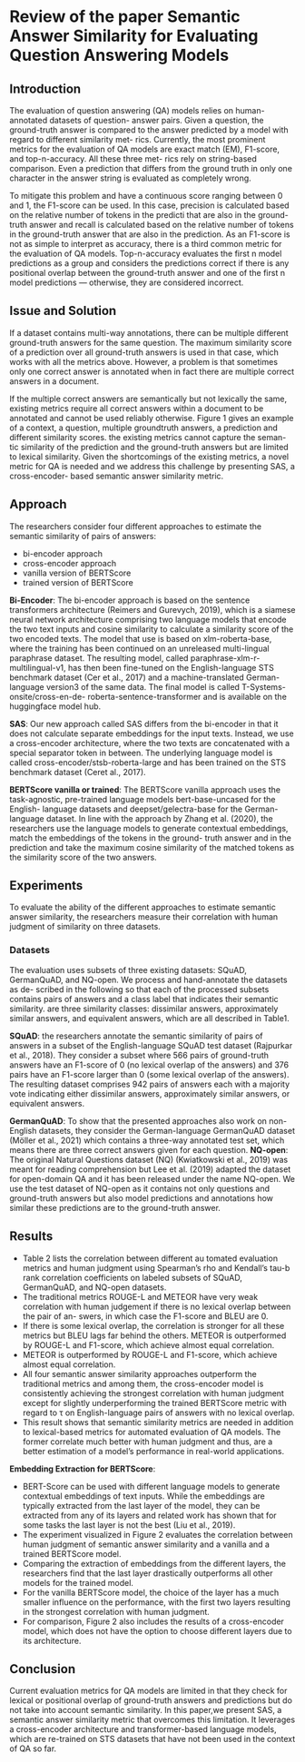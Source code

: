 # Review of the paper Semantic Answer Similarity for Evaluating Question Answering Models
## Introduction
The evaluation of question answering (QA) models relies on human-annotated datasets of question- answer pairs. Given a question, the ground-truth answer is compared to the answer predicted by a model with regard to different similarity met- rics. Currently, the most prominent metrics for the evaluation of QA models are exact match (EM), F1-score, and top-n-accuracy. All these three met- rics rely on string-based comparison. Even a prediction that differs from the ground truth in only one character in the answer string is evaluated as completely wrong. 

To mitigate this problem and have a continuous score ranging between 0 and 1, the F1-score can be used. In this case, precision is calculated based on the relative number of tokens in the predicti that are also in the ground-truth answer and recall is calculated based on the relative number of tokens in the ground-truth answer that are also in the prediction. As an F1-score is not as simple to interpret as accuracy, there is a third common metric for the evaluation of QA models. Top-n-accuracy evaluates the first n model predictions as a group and considers the predictions correct if there is any positional overlap between the ground-truth answer and one of the first n model predictions — otherwise, they are considered incorrect.
## Issue and Solution
If a dataset contains multi-way annotations, there can be multiple different ground-truth answers for the same question. The maximum similarity score
of a prediction over all ground-truth answers is used in that case, which works with all the metrics above. However, a problem is that sometimes only one correct answer is annotated when in fact there are multiple correct answers in a document. 

If the multiple correct answers are semantically but not lexically the same, existing metrics require all correct answers within a document to be annotated and cannot be used reliably otherwise. Figure 1 gives an
example of a context, a question, multiple groundtruth answers, a prediction and different similarity scores. the existing metrics cannot capture the seman-
tic similarity of the prediction and the ground-truth answers but are limited to lexical similarity. Given the shortcomings of the existing metrics,
a novel metric for QA is needed and we address this challenge by presenting SAS, a cross-encoder- based semantic answer similarity metric.
## Approach 
The researchers consider four different approaches to estimate the semantic similarity of pairs of answers: 
- bi-encoder approach
- cross-encoder approach
- vanilla version of BERTScore
- trained version of BERTScore

**Bi-Encoder**: The bi-encoder approach is based on the sentence transformers architecture (Reimers and Gurevych, 2019), which is a siamese neural network architecture comprising two language models that encode the two text inputs and cosine similarity to calculate a similarity score of the two encoded texts. The model that use is based on xlm-roberta-base, where the training has been continued on an unreleased multi-lingual paraphrase dataset. The resulting model, called paraphrase-xlm-r-multilingual-v1, has then been fine-tuned on the English-language STS benchmark
dataset (Cer et al., 2017) and a machine-translated German-language version3 of the same data. The final model is called T-Systems-onsite/cross-en-de-
roberta-sentence-transformer and is available on the huggingface model hub.

**SAS**: Our new approach called SAS differs from the bi-encoder in that it does not calculate separate embeddings for the input texts. Instead, we use a cross-encoder architecture, where the two texts are concatenated with a special separator token in between. The underlying language model is called cross-encoder/stsb-roberta-large and has been trained on the STS benchmark dataset (Ceret al., 2017).

**BERTScore vanilla or trained**: The BERTScore vanilla approach uses the task-agnostic, pre-trained language models bert-base-uncased for the English-
language datasets and deepset/gelectra-base for the German-language dataset. In line with the approach by Zhang et al. (2020), the researchers use the language models to generate contextual embeddings, match the embeddings of the tokens in the ground- truth answer and in the prediction and take the maximum cosine similarity of the matched tokens as the similarity score of the two answers. 

## Experiments
To evaluate the ability of the different approaches to estimate semantic answer similarity, the researchers measure their correlation with human judgment of similarity on three datasets. 
### Datasets
The evaluation uses subsets of three existing datasets: SQuAD, GermanQuAD, and NQ-open. We process and hand-annotate the datasets as de- scribed in the following so that each of the processed subsets contains pairs of answers and a class label that indicates their semantic similarity. are three similarity classes: dissimilar answers, approximately similar answers, and equivalent answers, which are all described in Table1.

**SQuAD**: the researchers annotate the semantic similarity of pairs of answers in a subset of the English-language SQuAD test dataset (Rajpurkar et al., 2018). They consider a subset where 566 pairs of ground-truth answers have an F1-score of 0 (no lexical overlap of the answers) and 376 pairs have an F1-score larger than 0 (some lexical overlap of the answers). The resulting dataset comprises 942 pairs of answers each with a majority vote indicating either dissimilar answers, approximately similar answers, or equivalent answers.

**GermanQuAD**: To show that the presented approaches also work on non-English datasets, they consider the German-language GermanQuAD dataset (Möller et al., 2021) which contains a three-way annotated test set, which means there are three correct answers given for each question.
**NQ-open**: The original Natural Questions dataset (NQ) (Kwiatkowski et al., 2019) was meant for reading comprehension but Lee et al. (2019) adapted the dataset for open-domain QA and it has been released under the name NQ-open. We use the test dataset of NQ-open as it contains not only questions and ground-truth answers but also model predictions and annotations how similar these predictions are to the ground-truth answer. 
## Results
- Table 2 lists the correlation between different au tomated evaluation metrics and human judgment using Spearman’s rho and Kendall’s tau-b rank correlation coefficients on labeled subsets of SQuAD, GermanQuAD, and NQ-open datasets.
- The traditional metrics ROUGE-L and METEOR have very weak correlation with human judgement if there is no lexical overlap between the pair of an-
swers, in which case the F1-score and BLEU are 0.
- If there is some lexical overlap, the correlation is stronger for all these metrics but BLEU lags far behind the others. METEOR is outperformed by ROUGE-L and F1-score, which achieve almost equal correlation. 
- METEOR is outperformed by ROUGE-L and F1-score, which achieve almost equal correlation.
- All four semantic answer similarity approaches outperform the traditional metrics and among them, the cross-encoder model is consistently achieving the strongest correlation with human judgment except for slightly underperforming the trained BERTScore metric with regard to τ on English-language pairs of answers with no lexical overlap.
- This result shows that semantic similarity metrics are needed in addition to lexical-based metrics for automated evaluation of QA models. The former correlate much better with human judgment and thus, are a better estimation of a model’s performance in real-world applications.

**Embedding Extraction for BERTScore**:
- BERT-Score can be used with different language models to generate contextual embeddings of text inputs. While the embeddings are typically extracted from the last layer of the model, they can be extracted from any of its layers and related work has shown that for some tasks the last layer is not the best (Liu
et al., 2019). 
- The experiment visualized in Figure 2 evaluates the correlation between human judgment of semantic answer similarity and a vanilla and a trained BERTScore model. 
- Comparing the extraction of embeddings from the different layers, the researchers find that the last layer drastically outperforms all other models for the trained model. 
- For the vanilla BERTScore model, the choice of the layer has a much smaller influence on the performance, with the first two layers resulting in the strongest correlation with human judgment. 
- For comparison, Figure 2 also includes the results of a cross-encoder model, which does not have the option to choose different layers due to its architecture.

## Conclusion
Current evaluation metrics for QA models are limited in that they check for lexical or positional overlap of ground-truth answers and predictions but do not take into account semantic similarity. In this paper,we present SAS, a semantic answer similarity metric that overcomes this limitation. It leverages a cross-encoder architecture and transformer-based language models, which are  re-trained on STS datasets that have not been used in the context of
QA so far. 

